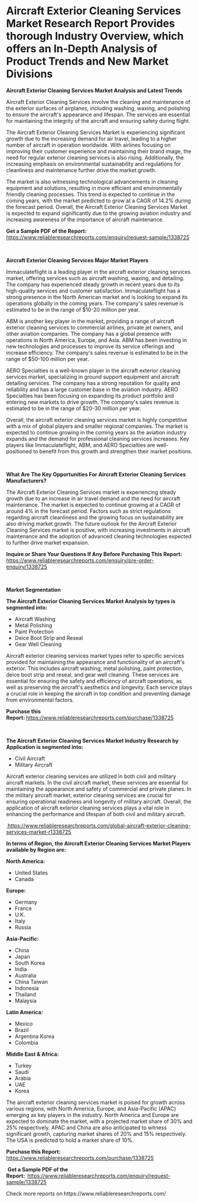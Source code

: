 <p><h1>Aircraft Exterior Cleaning Services Market Research Report Provides thorough Industry Overview, which offers an In-Depth Analysis of Product Trends and New Market Divisions</h1></p><p><strong>Aircraft Exterior Cleaning Services Market Analysis and Latest Trends</strong></p>
<p><p>Aircraft Exterior Cleaning Services involve the cleaning and maintenance of the exterior surfaces of airplanes, including washing, waxing, and polishing to ensure the aircraft's appearance and lifespan. The services are essential for maintaining the integrity of the aircraft and ensuring safety during flight. </p><p>The Aircraft Exterior Cleaning Services Market is experiencing significant growth due to the increasing demand for air travel, leading to a higher number of aircraft in operation worldwide. With airlines focusing on improving their customer experience and maintaining their brand image, the need for regular exterior cleaning services is also rising. Additionally, the increasing emphasis on environmental sustainability and regulations for cleanliness and maintenance further drive the market growth.</p><p>The market is also witnessing technological advancements in cleaning equipment and solutions, resulting in more efficient and environmentally friendly cleaning processes. This trend is expected to continue in the coming years, with the market predicted to grow at a CAGR of 14.2% during the forecast period. Overall, the Aircraft Exterior Cleaning Services Market is expected to expand significantly due to the growing aviation industry and increasing awareness of the importance of aircraft maintenance.</p></p>
<p><strong>Get a Sample PDF of the Report:&nbsp;</strong> <a href="https://www.reliableresearchreports.com/enquiry/request-sample/1338725">https://www.reliableresearchreports.com/enquiry/request-sample/1338725</a></p>
<p>&nbsp;</p>
<p><strong>Aircraft Exterior Cleaning Services Major Market Players</strong></p>
<p><p>Immaculateflight is a leading player in the aircraft exterior cleaning services market, offering services such as aircraft washing, waxing, and detailing. The company has experienced steady growth in recent years due to its high-quality services and customer satisfaction. Immaculateflight has a strong presence in the North American market and is looking to expand its operations globally in the coming years. The company's sales revenue is estimated to be in the range of $10-20 million per year.</p><p>ABM is another key player in the market, providing a range of aircraft exterior cleaning services to commercial airlines, private jet owners, and other aviation companies. The company has a global presence with operations in North America, Europe, and Asia. ABM has been investing in new technologies and processes to improve its service offerings and increase efficiency. The company's sales revenue is estimated to be in the range of $50-100 million per year.</p><p>AERO Specialties is a well-known player in the aircraft exterior cleaning services market, specializing in ground support equipment and aircraft detailing services. The company has a strong reputation for quality and reliability and has a large customer base in the aviation industry. AERO Specialties has been focusing on expanding its product portfolio and entering new markets to drive growth. The company's sales revenue is estimated to be in the range of $20-30 million per year.</p><p>Overall, the aircraft exterior cleaning services market is highly competitive with a mix of global players and smaller regional companies. The market is expected to continue growing in the coming years as the aviation industry expands and the demand for professional cleaning services increases. Key players like Immaculateflight, ABM, and AERO Specialties are well-positioned to benefit from this growth and strengthen their market positions.</p></p>
<p>&nbsp;</p>
<p><strong>What Are The Key Opportunities For Aircraft Exterior Cleaning Services Manufacturers?</strong></p>
<p><p>The Aircraft Exterior Cleaning Services market is experiencing steady growth due to an increase in air travel demand and the need for aircraft maintenance. The market is expected to continue growing at a CAGR of around 4% in the forecast period. Factors such as strict regulations regarding aircraft cleanliness and the growing focus on sustainability are also driving market growth. The future outlook for the Aircraft Exterior Cleaning Services market is positive, with increasing investments in aircraft maintenance and the adoption of advanced cleaning technologies expected to further drive market expansion.</p></p>
<p><strong>Inquire or Share Your Questions If Any Before Purchasing This Report:</strong> <a href="https://www.reliableresearchreports.com/enquiry/pre-order-enquiry/1338725">https://www.reliableresearchreports.com/enquiry/pre-order-enquiry/1338725</a></p>
<p>&nbsp;</p>
<p><strong>Market Segmentation</strong></p>
<p><strong>The Aircraft Exterior Cleaning Services Market Analysis by types is segmented into:</strong></p>
<p><ul><li>Aircraft Washing</li><li>Metal Polishing</li><li>Paint Protection</li><li>Deice Boot Strip and Reseal</li><li>Gear Well Cleaning</li></ul></p>
<p><p>Aircraft exterior cleaning services market types refer to specific services provided for maintaining the appearance and functionality of an aircraft's exterior. This includes aircraft washing, metal polishing, paint protection, deice boot strip and reseal, and gear well cleaning. These services are essential for ensuring the safety and efficiency of aircraft operations, as well as preserving the aircraft's aesthetics and longevity. Each service plays a crucial role in keeping the aircraft in top condition and preventing damage from environmental factors.</p></p>
<p><strong>Purchase this Report:&nbsp;</strong><a href="https://www.reliableresearchreports.com/purchase/1338725">https://www.reliableresearchreports.com/purchase/1338725</a></p>
<p>&nbsp;</p>
<p><strong>The Aircraft Exterior Cleaning Services Market Industry Research by Application is segmented into:</strong></p>
<p><ul><li>Civil Aircraft</li><li>Military Aircraft</li></ul></p>
<p><p>Aircraft exterior cleaning services are utilized in both civil and military aircraft markets. In the civil aircraft market, these services are essential for maintaining the appearance and safety of commercial and private planes. In the military aircraft market, exterior cleaning services are crucial for ensuring operational readiness and longevity of military aircraft. Overall, the application of aircraft exterior cleaning services plays a vital role in enhancing the performance and lifespan of both civil and military aircraft.</p></p>
<p><a href="https://www.reliableresearchreports.com/global-aircraft-exterior-cleaning-services-market-r1338725">&nbsp;https://www.reliableresearchreports.com/global-aircraft-exterior-cleaning-services-market-r1338725</a></p>
<p><strong>In terms of Region, the Aircraft Exterior Cleaning Services Market Players available by Region are:</strong></p>
<p>
    <p> <strong> North America: </strong>
        <ul>
            <li>United States</li>
            <li>Canada</li>
        </ul>
        </p> 
    <p> <strong> Europe: </strong>
        <ul>
            <li>Germany</li>
            <li>France</li>
            <li>U.K.</li>
            <li>Italy</li>
            <li>Russia</li>
        </ul>
        </p> 
    <p> <strong> Asia-Pacific: </strong>
        <ul>
            <li>China</li>
            <li>Japan</li>
            <li>South Korea</li>
            <li>India</li>
            <li>Australia</li>
            <li>China Taiwan</li>
            <li>Indonesia</li>
            <li>Thailand</li>
            <li>Malaysia</li>
        </ul>
        </p> 
    <p> <strong> Latin America: </strong>
        <ul>
            <li>Mexico</li>
            <li>Brazil</li>
            <li>Argentina Korea</li>
            <li>Colombia</li>
        </ul>
        </p> 
    <p> <strong> Middle East & Africa: </strong>
        <ul>
            <li>Turkey</li>
            <li>Saudi</li>
            <li>Arabia</li>
            <li>UAE</li>
            <li>Korea</li>
        </ul>
    </p>
    </p>
<p><p>The aircraft exterior cleaning services market is poised for growth across various regions, with North America, Europe, and Asia-Pacific (APAC) emerging as key players in the industry. North America and Europe are expected to dominate the market, with a projected market share of 30% and 25% respectively. APAC and China are also anticipated to witness significant growth, capturing market shares of 20% and 15% respectively. The USA is predicted to hold a market share of 10%.</p></p>
<p><strong>Purchase this Report: </strong><a href="https://www.reliableresearchreports.com/purchase/1338725">https://www.reliableresearchreports.com/purchase/1338725</a></p>
<p>&nbsp;<strong>Get a Sample PDF of the Report:&nbsp;&nbsp;</strong><a href="https://www.reliableresearchreports.com/enquiry/request-sample/1338725">https://www.reliableresearchreports.com/enquiry/request-sample/1338725</a></p>
<p><strong></strong></p>
<p>Check more reports on https://www.reliableresearchreports.com/</p>